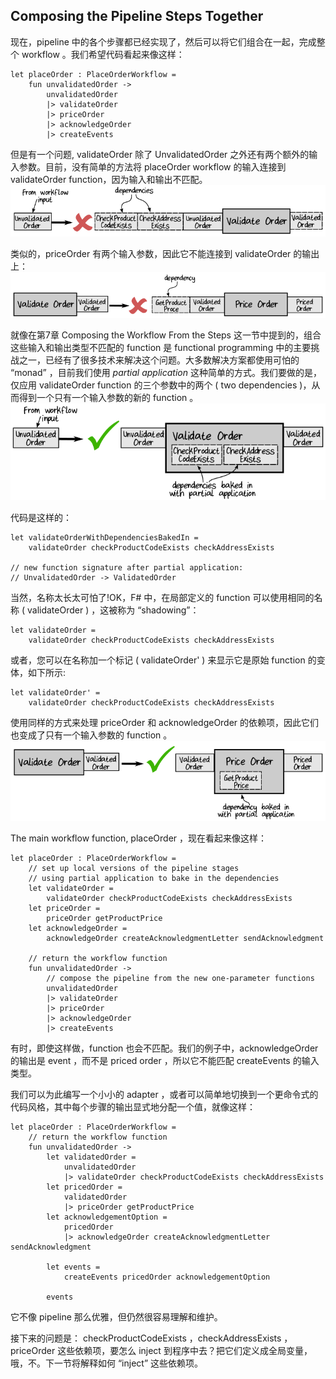 ## Composing the Pipeline Steps Together

现在，pipeline 中的各个步骤都已经实现了，然后可以将它们组合在一起，完成整个 workflow 。我们希望代码看起来像这样：
```
let placeOrder : PlaceOrderWorkflow =
    fun unvalidatedOrder ->
        unvalidatedOrder
        |> validateOrder
        |> priceOrder
        |> acknowledgeOrder
        |> createEvents
```

但是有一个问题, validateOrder 除了 UnvalidatedOrder 之外还有两个额外的输入参数。目前，没有简单的方法将 placeOrder workflow 的输入连接到 validateOrder function，因为输入和输出不匹配。  
![image](./../images/workflow-input-validateOrder.png)  

类似的，priceOrder 有两个输入参数，因此它不能连接到 validateOrder 的输出上：  
![image](./../images/validateOrder-priceOrder.png)  

就像在第7章 Composing the Workflow From the Steps 这一节中提到的，组合这些输入和输出类型不匹配的 function 是 functional programming 中的主要挑战之一，已经有了很多技术来解决这个问题。大多数解决方案都使用可怕的 “monad” ，目前我们使用 *partial application* 这种简单的方式。我们要做的是，仅应用 validateOrder function 的三个参数中的两个 ( two dependencies )，从而得到一个只有一个输入参数的新的 function 。   
![image](./../images/validateOrder-partial-application.png)  

代码是这样的：
```
let validateOrderWithDependenciesBakedIn =
    validateOrder checkProductCodeExists checkAddressExists

// new function signature after partial application:
// UnvalidatedOrder -> ValidatedOrder
```
当然，名称太长太可怕了!OK，F# 中，在局部定义的 function 可以使用相同的名称 ( validateOrder ) ，这被称为 “shadowing”：
```
let validateOrder =
    validateOrder checkProductCodeExists checkAddressExists
```

或者，您可以在名称加一个标记 ( validateOrder' ) 来显示它是原始 function 的变体，如下所示:
```
let validateOrder' =
    validateOrder checkProductCodeExists checkAddressExists
```

使用同样的方式来处理 priceOrder 和 acknowledgeOrder 的依赖项，因此它们也变成了只有一个输入参数的 function 。  
![image](./../images/priceOrder-partial-application.png)  

The main workflow function, placeOrder ，现在看起来像这样：
```
let placeOrder : PlaceOrderWorkflow =
    // set up local versions of the pipeline stages
    // using partial application to bake in the dependencies
    let validateOrder =
        validateOrder checkProductCodeExists checkAddressExists
    let priceOrder =
        priceOrder getProductPrice
    let acknowledgeOrder =
        acknowledgeOrder createAcknowledgmentLetter sendAcknowledgment

    // return the workflow function
    fun unvalidatedOrder ->
        // compose the pipeline from the new one-parameter functions
        unvalidatedOrder
        |> validateOrder
        |> priceOrder
        |> acknowledgeOrder
        |> createEvents
```

有时，即使这样做，function 也会不匹配。我们的例子中，acknowledgeOrder 的输出是 event ，而不是 priced order ，所以它不能匹配 createEvents 的输入类型。

我们可以为此编写一个小小的 adapter ，或者可以简单地切换到一个更命令式的代码风格，其中每个步骤的输出显式地分配一个值，就像这样：
```
let placeOrder : PlaceOrderWorkflow =
    // return the workflow function
    fun unvalidatedOrder ->
        let validatedOrder =
            unvalidatedOrder
            |> validateOrder checkProductCodeExists checkAddressExists
        let pricedOrder =
            validatedOrder
            |> priceOrder getProductPrice
        let acknowledgementOption =
            pricedOrder
            |> acknowledgeOrder createAcknowledgmentLetter sendAcknowledgment

        let events =
            createEvents pricedOrder acknowledgementOption

        events
```
它不像 pipeline 那么优雅，但仍然很容易理解和维护。

接下来的问题是： checkProductCodeExists ，checkAddressExists ，priceOrder 这些依赖项，要怎么 inject 到程序中去？把它们定义成全局变量，哦，不。下一节将解释如何 “inject” 这些依赖项。